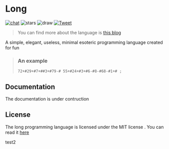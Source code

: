 # Long

[![chat](https://shields.io/discord/808537055177080892)](https://discord.gg/vzcNRVrHR5)
![stars](https://img.shields.io/github/stars/pranavbaburaj/long?color=%237289da&label=stars&style=plastic)
![draw](https://img.shields.io/github/last-commit/pranavbaburaj/long)
[![Tweet](https://img.shields.io/twitter/url/http/shields.io.svg?style=social)](https://twitter.com/intent/tweet?text=A%20simple%20esoteric%20programming%20language%204&url=https://github.com/pranavbaburaj/long&via=baburaj_pranav&hashtags=developers,esoteric,language)

> You can find more about the language is [this blog](https://dev.to/pranavbaburaj/long-an-esoteric-language-pag?fbclid=IwAR14z86ebnanThbxtTmo8RKuEUtbu5PSuWBx5nMV2_J_u0eqbSzfYAvsMJg)

A simple, elegant, useless, minimal esoteric programming language created for fun

> ### An example
>
> ```
> 72+#29+#7+##3+#79-# 55+#24+#3+#6-#8-#68-#1+# ;
> ```


## Documentation

The documentation is under contruction

## License

The long programming language is licensed under the MIT license . You can read it [here](LICENSE)

test2